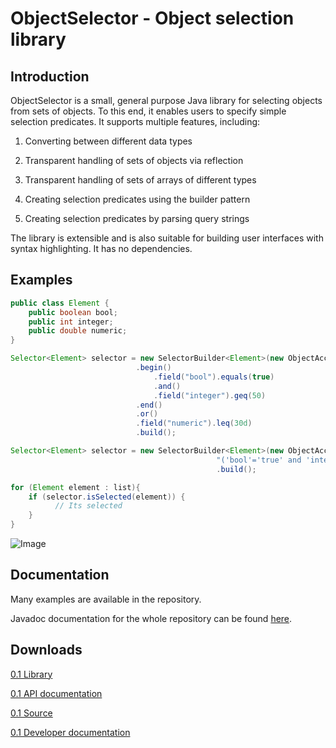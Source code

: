 ObjectSelector - Object selection library
====

Introduction
------
ObjectSelector is a small, general purpose Java library for selecting objects from 
sets of objects. To this end, it enables users to specify simple selection predicates. It 
supports multiple features, including: 

1. Converting between different data types

2. Transparent handling of sets of objects via reflection

3. Transparent handling of sets of arrays of different types

4. Creating selection predicates using the builder pattern 

5. Creating selection predicates by parsing query strings

The library is extensible and is also suitable for building user interfaces with
syntax highlighting. It has no dependencies.

Examples
------
```Java
public class Element {
	public boolean bool;
	public int integer;
	public double numeric;
}
```

```Java
Selector<Element> selector = new SelectorBuilder<Element>(new ObjectAccessor<Element>(Element.class))
			                .begin()
			                    .field("bool").equals(true)
			                    .and()
			                    .field("integer").geq(50)
			                .end()
			                .or()
			                .field("numeric").leq(30d)
			                .build();
```

```Java
Selector<Element> selector = new SelectorBuilder<Element>(new ObjectAccessor<Element>(Element.class),
                                              "('bool'='true' and 'integer'>='50') or 'numeric'<='30'")
                                              .build();
```

```Java
for (Element element : list){
	if (selector.isSelected(element)) {
          // Its selected
    }
}
```

![Image](https://raw.github.com/prasser/object-selector/master/doc/example.png)

Documentation
------
Many examples are available in the repository.

Javadoc documentation for the whole repository can be found
[here](https://rawgithub.com/prasser/object-selector/master/doc/index.html).

Downloads
------
[0.1 Library](https://raw.github.com/prasser/object-selector/master/jars/objectselector-0.1-lib.jar)

[0.1 API documentation](https://raw.github.com/prasser/object-selector/master/jars/objectselector-0.1-api-doc.jar)

[0.1 Source](https://raw.github.com/prasser/object-selector/master/jars/objectselector-0.1-src.jar)

[0.1 Developer documentation](https://raw.github.com/prasser/object-selector/master/jars/objectselector-0.1-dev-doc.jar)